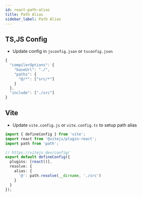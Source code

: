 ```yaml
---
id: react-path-alias
title: Path Alias
sidebar_label: Path Alias
---
```


## TS,JS Config

- Update config in `jsconfig.json` or `tsconfig.json`

```js title="tsconfig.json"
{
  "compilerOptions": {
    "baseUrl": "./",
    "paths": {
      "@/*": ["src/*"]
    }
  },
  "include": ["./src"]
}
```

## Vite

- Update `vite.config.js` or `vite.config.ts` to setup path alias

```ts title="vite.config.ts"
import { defineConfig } from 'vite';
import react from '@vitejs/plugin-react';
import path from 'path';

// https://vitejs.dev/config/
export default defineConfig({
  plugins: [react()],
  resolve: {
    alias: {
      '@': path.resolve(__dirname, './src')
    }
  }
});
```
